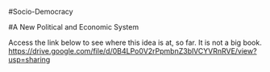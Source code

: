 #Socio-Democracy

#A New Political and Economic System

Access the link below to see where this idea is at, so far. It is not a big book.
https://drive.google.com/file/d/0B4LPo0V2rPpmbnZ3blVCYVRnRVE/view?usp=sharing
